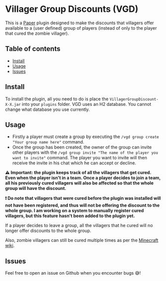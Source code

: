 # Villager Group Discounts (VGD)

This is a [Paper](https://papermc.io/) plugin designed to make the discounts that villagers offer available to a (user defined) group of players (instead of only to the player that cured the zombie villager).

## Table of contents
  - [Install](#install)
  - [Usage](#usage)
  - [Issues](#issues)

## Install

To install the plugin, all you need to do is place the `VillagerGroupDiscount-X-X.jar` into your `plugins` folder. VGD uses an H2 database. You cannot change what database you use currently.

## Usage

* Firstly a player must create a group by executing the `/vgd group create "Your group name here"` command.
* Once the group has been created, the owner of the group can invite other players with the `/vgd group invite "The name of the player you want to invite"` command. The player you want to invite will then receive the invite in his chat which he can accept or decline.

**:warning: Important: the plugin keeps track of all the villagers that get cured. Even when the player isn't in a team. Once a player decides to join a team, all his previously cured villagers will also be affected so that the whole group will have the discount.**

**:exclamation: Do note that villagers that were cured before the plugin was installed will not have been registered, and thus will not be offering the discount to the whole group. I am working on a system to manually register cured villagers, but this feature hasn't been added to the plugin yet.**

If a player decides to leave a group, all the villagers that he cured will no longer offer discounts to the whole group.

Also, zombie villagers can still be cured multiple times as per the [Minecraft wiki](https://minecraft.fandom.com/wiki/Zombie_Villager#Curing).

## Issues

Feel free to open an issue on Github when you encounter bugs :sweat_smile:!

